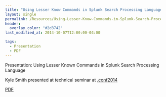 ```yaml
---
title: "Using Lesser Know Commands in Splunk Search Processing Language"
layout: single
permalink: /Resources/Using-Lesser-Know-Commands-in-Splunk-Search-Processing-Language
header:
  overlay_color: "#2d3742"
last_modified_at: 2014-10-07T12:00:00-04:00

tags:
  - Presentation
  - PDF
---
```

Presentation: Using Lesser Known Commands in Splunk Search Processing Language

Kyle Smith presented at technical seminar at [.conf2014](https://conf.splunk.com/speakers/2014.html#levels=Good%20for%20All%20Skill%20Levels&solutions=Search%20Language&products=Splunk%20Enterprise&)

[PDF](assets/pdf/lesser-known-search-commands.pdf)
